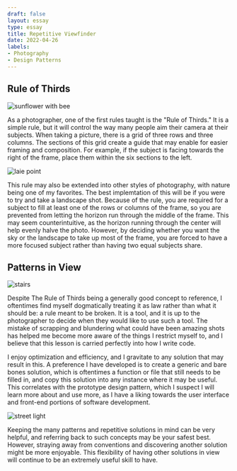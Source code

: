 ```yaml
---
draft: false
layout: essay
type: essay
title: Repetitive Viewfinder
date: 2022-04-26
labels:
- Photography
- Design Patterns
---
```


## Rule of Thirds

<img class="ui medium left floated rounded image" src="../images/sunflower.jpg" alt="sunflower with bee">

As a photographer, one of the first rules taught is the "Rule of Thirds." It is a simple
rule, but it will control the way many people aim their camera at their subjects. When
taking a picture, there is a grid of three rows and three columns. The sections of this grid
create a guide that may enable for easier framing and composition. For example, if the subject is
facing towards the right of the frame, place them within the six sections to the left.

<img class="ui medium right floated rounded image" src="../images/laie-point.jpg" alt="laie point">

This rule may also be extended into other styles of photography, with nature being one of my
favorites. The best implemtation of this will be if you were to try and take a landscape shot.
Because of the rule, you are required for a subject to fill at least one of the rows or columns
of the frame, so you are prevented from letting the horizon run through the middle of the frame.
This may seem counterintuitive, as the horizon running through the center will help evenly halve
the photo. However, by deciding whether you want the sky or the landscape to take up most of the
frame, you are forced to have a more focused subject rather than having two equal subjects share.

## Patterns in View

<img class="ui medium left floated rounded image" src="../images/the-stairs.JPG" alt="stairs">

Despite The Rule of Thirds being a generally good concept to reference, I oftentimes find myself 
dogmatically treating it as law rather than what it should be: a rule meant to be broken. It is 
a tool, and it is up to the photographer to decide when they would like to use such a tool. The 
mistake of scrapping and blundering what could have been amazing shots has helped me become more 
aware of the things I restrict myself to, and I believe that this lesson is carried perfectly 
into how I write code.

I enjoy optimization and efficiency, and I gravitate to any solution that may result in this. A 
preference I have developed is to create a generic and bare bones solution, which is oftentimes 
a function or file that still needs to be filled in, and copy this solution into any instance 
where it may be useful. This correlates with the prototype design pattern, which I suspect I 
will learn more about and use more, as I have a liking towards the user interface and front-end 
portions of software development.

<img class="ui medium right floated rounded image" src="../images/lamp-post.jpeg" alt="street 
light">

Keeping the many patterns and repetitive solutions in mind can be very helpful, and referring 
back to such concepts may be your safest best. However, straying away from conventions and 
discovering another solution might be more enjoyable. This flexibility of having other solutions 
in view will continue to be an extremely useful skill to have.